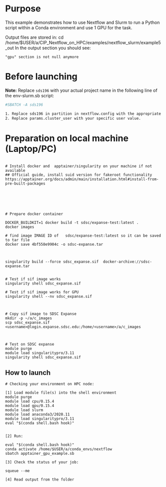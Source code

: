 # Purpose

This example demonstrates how to use Nextflow and Slurm to run a Python script within a Conda environment and use 1 GPU for the task.

Output files are stored in:  cd /home/$USER/a/CIP_Nextflow_on_HPC/examples/nextflow_slurm/example5_out
In the output section you should see:

```
"gpu" section is not null anymore
```


# Before launching


**Note:** Replace `sds196` with your actual project name in the following line of the env-slurm.sb script:
```bash
#SBATCH -A sds196

1. Replace sds196 in partition in nextflow.config with the appropriate value for your  access configuration.
2. Replace params.cluster_user with your specific user value.

```


# Preparation on local machine (Laptop/PC)

```

# Install docker and  apptainer/singularity on your machine if not available
## Official guide, install suid version for fakeroot functionality
https://apptainer.org/docs/admin/main/installation.html#install-from-pre-built-packages






# Prepare docker container

DOCKER_BUILDKIT=1 docker build -t sdsc/expanse-test:latest . 
docker images

# find image IMAGE ID of   sdsc/expanse-test:latest so it can be saved to tar file
docker save 4bf558e9904c -o sdsc-expanse.tar 



singularity build --force sdsc_expanse.sif  docker-archive://sdsc-expanse.tar


# Test if sif image works 
singularity shell sdsc_expanse.sif

# Test if sif image works for GPU
singularity shell --nv sdsc_expanse.sif



# Copy sif image to SDSC Expanse
mkdir -p ~/a/c_images
scp sdsc_expanse.sif  <username>@login.expanse.sdsc.edu:/home/<username>/a/c_images



# Test on SDSC expanse
module purge
module load singularitypro/3.11
singularity shell sdsc_expanse.sif
```



## How to launch 

```
# Checking your environment on HPC node:

[1] Load module file(s) into the shell environment
module purge
module load cpu/0.15.4
module load gpu/0.15.4
module load slurm
module load anaconda3/2020.11
module load singularitypro/3.11
eval "$(conda shell.bash hook)"


[2] Run:

eval "$(conda shell.bash hook)"
conda activate /home/$USER/a/conda_envs/nextflow
sbatch apptainer_gpu_example.sb

[3] Check the status of your job:

squeue --me

[4] Read output from the folder


```
